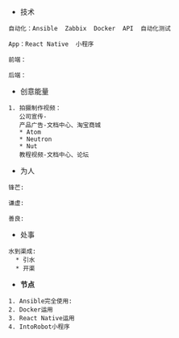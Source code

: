 * 技术

```
自动化：Ansible  Zabbix  Docker  API  自动化测试

App：React Native  小程序

前端：

后端：
```

* 创意能量

```
1. 拍摄制作视频：
   公司宣传-
   产品广告-文档中心、淘宝商城
   * Atom
   * Neutron
   * Nut
   教程视频-文档中心、论坛

```

* 为人

```
锋芒:

谦虚: 

善良:
```

* 处事

```
水到渠成:
  * 引水
  * 开渠
```

* **节点**

```
1. Ansible完全使用:
2. Docker运用
3. React Native运用
4. IntoRobot小程序
```





